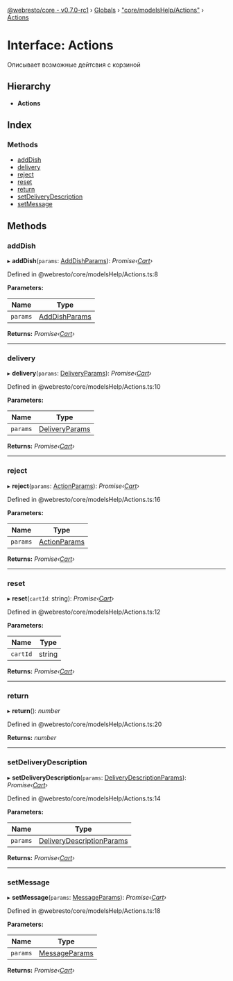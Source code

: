 [@webresto/core - v0.7.0-rc1](../README.md) › [Globals](../globals.md) › ["core/modelsHelp/Actions"](../modules/_core_modelshelp_actions_.md) › [Actions](_core_modelshelp_actions_.actions.md)

# Interface: Actions

Описывает возможные дейтсвия с корзиной

## Hierarchy

* **Actions**

## Index

### Methods

* [addDish](_core_modelshelp_actions_.actions.md#adddish)
* [delivery](_core_modelshelp_actions_.actions.md#delivery)
* [reject](_core_modelshelp_actions_.actions.md#reject)
* [reset](_core_modelshelp_actions_.actions.md#reset)
* [return](_core_modelshelp_actions_.actions.md#return)
* [setDeliveryDescription](_core_modelshelp_actions_.actions.md#setdeliverydescription)
* [setMessage](_core_modelshelp_actions_.actions.md#setmessage)

## Methods

###  addDish

▸ **addDish**(`params`: [AddDishParams](_core_modelshelp_actions_.adddishparams.md)): *Promise‹[Cart](_core_models_cart_.cart.md)›*

Defined in @webresto/core/modelsHelp/Actions.ts:8

**Parameters:**

Name | Type |
------ | ------ |
`params` | [AddDishParams](_core_modelshelp_actions_.adddishparams.md) |

**Returns:** *Promise‹[Cart](_core_models_cart_.cart.md)›*

___

###  delivery

▸ **delivery**(`params`: [DeliveryParams](_core_modelshelp_actions_.deliveryparams.md)): *Promise‹[Cart](_core_models_cart_.cart.md)›*

Defined in @webresto/core/modelsHelp/Actions.ts:10

**Parameters:**

Name | Type |
------ | ------ |
`params` | [DeliveryParams](_core_modelshelp_actions_.deliveryparams.md) |

**Returns:** *Promise‹[Cart](_core_models_cart_.cart.md)›*

___

###  reject

▸ **reject**(`params`: [ActionParams](_core_modelshelp_actions_.actionparams.md)): *Promise‹[Cart](_core_models_cart_.cart.md)›*

Defined in @webresto/core/modelsHelp/Actions.ts:16

**Parameters:**

Name | Type |
------ | ------ |
`params` | [ActionParams](_core_modelshelp_actions_.actionparams.md) |

**Returns:** *Promise‹[Cart](_core_models_cart_.cart.md)›*

___

###  reset

▸ **reset**(`cartId`: string): *Promise‹[Cart](_core_models_cart_.cart.md)›*

Defined in @webresto/core/modelsHelp/Actions.ts:12

**Parameters:**

Name | Type |
------ | ------ |
`cartId` | string |

**Returns:** *Promise‹[Cart](_core_models_cart_.cart.md)›*

___

###  return

▸ **return**(): *number*

Defined in @webresto/core/modelsHelp/Actions.ts:20

**Returns:** *number*

___

###  setDeliveryDescription

▸ **setDeliveryDescription**(`params`: [DeliveryDescriptionParams](_core_modelshelp_actions_.deliverydescriptionparams.md)): *Promise‹[Cart](_core_models_cart_.cart.md)›*

Defined in @webresto/core/modelsHelp/Actions.ts:14

**Parameters:**

Name | Type |
------ | ------ |
`params` | [DeliveryDescriptionParams](_core_modelshelp_actions_.deliverydescriptionparams.md) |

**Returns:** *Promise‹[Cart](_core_models_cart_.cart.md)›*

___

###  setMessage

▸ **setMessage**(`params`: [MessageParams](_core_modelshelp_actions_.messageparams.md)): *Promise‹[Cart](_core_models_cart_.cart.md)›*

Defined in @webresto/core/modelsHelp/Actions.ts:18

**Parameters:**

Name | Type |
------ | ------ |
`params` | [MessageParams](_core_modelshelp_actions_.messageparams.md) |

**Returns:** *Promise‹[Cart](_core_models_cart_.cart.md)›*
